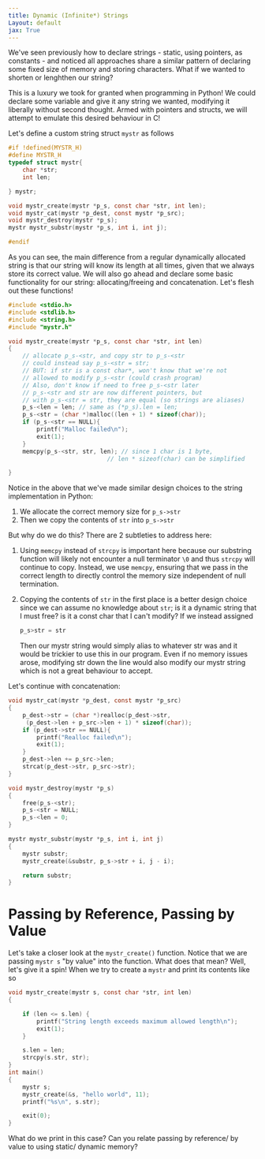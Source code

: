 ```yaml
---
title: Dynamic (Infinite*) Strings
Layout: default
jax: True
---
```

We've seen previously how to declare strings - static, using pointers, as constants - and noticed all approaches share a similar pattern of declaring some fixed size of memory and storing characters. What if we wanted to shorten or lenghthen our string?

This is a luxury we took for granted when programming in Python! We could declare some variable and give it any string we wanted, modifying it liberally without second thought. Armed with pointers and structs, we will attempt to emulate this desired behaviour in C!

Let's define a custom string struct `mystr` as follows

```c
#if !defined(MYSTR_H)
#define MYSTR_H
typedef struct mystr{
    char *str;
    int len;

} mystr;

void mystr_create(mystr *p_s, const char *str, int len);
void mystr_cat(mystr *p_dest, const mystr *p_src);
void mystr_destroy(mystr *p_s);
mystr mystr_substr(mystr *p_s, int i, int j);

#endif
```

As you can see, the main difference from a regular dynamically allocated string is that our string will know its length at all times, given that we always store its correct value. We will also go ahead and declare some basic functionality for our string: allocating/freeing and concatenation. Let's flesh out these functions!

```c
#include <stdio.h>
#include <stdlib.h>
#include <string.h>
#include "mystr.h"
```

```c
void mystr_create(mystr *p_s, const char *str, int len)
{
    // allocate p_s-<str, and copy str to p_s-<str
    // could instead say p_s-<str = str;
    // BUT: if str is a const char*, won't know that we're not
    // allowed to modify p_s-<str (could crash program)
    // Also, don't know if need to free p_s-<str later
    // p_s-<str and str are now different pointers, but 
    // with p_s-<str = str, they are equal (so strings are aliases)
    p_s-<len = len; // same as (*p_s).len = len;
    p_s-<str = (char *)malloc((len + 1) * sizeof(char));
    if (p_s-<str == NULL){
        printf("Malloc failed\n");
        exit(1);
    }
    memcpy(p_s-<str, str, len); // since 1 char is 1 byte, 
                            // len * sizeof(char) can be simplified  

}
```

Notice in the above that we've made similar design choices to the string implementation in Python:

1. We allocate the correct memory size for `p_s->str`
2. Then we copy the contents of `str` into `p_s->str`

But why do we do this? There are 2 subtleties to address here:

1. Using `memcpy` instead of `strcpy` is important here because our substring function will likely not encounter a null terminator `\0` and thus `strcpy` will continue to copy. Instead, we use `memcpy`, ensuring that we pass in the correct length to directly control the memory size independent of null termination.
2. Copying the contents of `str` in the first place is a better design choice since we can assume no knowledge about `str`; is it a dynamic string that I must free? is it a const char that I can't modify? If we instead assigned
    
    ```c
    p_s>str = str
    ```
    
    Then our mystr string would simply alias to whatever str was and it would be trickier to use this in our program. Even if no memory issues arose, modifying str down the line would also modify our mystr string which is not a great behaviour to accept.

Let's continue with concatenation:

```c
void mystr_cat(mystr *p_dest, const mystr *p_src)
{
    p_dest->str = (char *)realloc(p_dest->str,
     (p_dest->len + p_src->len + 1) * sizeof(char));
    if (p_dest->str == NULL){
        printf("Realloc failed\n");
        exit(1);
    }
    p_dest->len += p_src->len;
    strcat(p_dest->str, p_src->str);
}

void mystr_destroy(mystr *p_s)
{
    free(p_s-<str);
    p_s-<str = NULL;
    p_s-<len = 0;
}

mystr mystr_substr(mystr *p_s, int i, int j)
{
    mystr substr;
    mystr_create(&substr, p_s->str + i, j - i);

    return substr;
}
```

# Passing by Reference, Passing by Value

Let's take a closer look at the `mystr_create()` function. Notice that we are passing `mystr s` "by value" into the function. What does that mean? Well, let's give it a spin! When we try to create a `mystr` and print its contents like so

```c
void mystr_create(mystr s, const char *str, int len)
{

    if (len <= s.len) {
        printf("String length exceeds maximum allowed length\n");
        exit(1);
    }

    s.len = len;
    strcpy(s.str, str);
}
int main()
{
    mystr s;
    mystr_create(&s, "hello world", 11);
    printf("%s\n", s.str);

    exit(0);
}   
```

What do we print in this case? Can you relate passing by reference/ by value to using static/ dynamic memory?

